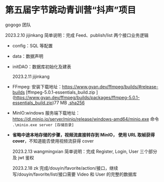 # 第五届字节跳动青训营“抖声”项目

gogogo 团队

2023.2.10 jijinkang 简单说明：完成 Feed、publish/list 两个接口业务逻辑

- config：SQL 等配置
- data：数据声明
- initDAO：数据库初始化及建表

  2023.2.11 jijinkang

- FFmpeg: 安装下载地址：https://www.gyan.dev/ffmpeg/builds/#release-builds [ffmpeg-5.0.1-essentials_build.zip ] (https://www.gyan.dev/ffmpeg/builds/packages/ffmpeg-5.0.1-essentials_build.zip)77 MB [.sha256](https://www.gyan.dev/ffmpeg/builds/packages/ffmpeg-5.0.1-essentials_build.zip.sha256)

- MinIO:windows 服务端下载地址： https://dl.minio.io/server/minio/release/windows-amd64/minio.exe 命令` .\minio.exe server [存储目录]`

- **省略中途本地存储的步骤，视频流直接转存到 MinIO， 使用 URL 取帧获得 cover**，不知道能否使用视频流获得 cover

  2023.2.13 wangmingxian 简单说明：完成 Register, Login, User 三个部分及 jwt 鉴权

  2023.2.18 zk 完成/douyin/favorite/action/接口，继续写/douyin/favorite/list/接口需要 Video 和 User 的完整的数据库
